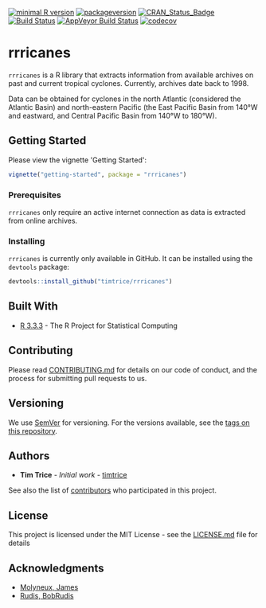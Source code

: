 
[![minimal R version](https://img.shields.io/badge/R%3E%3D-3.3.3-6666ff.svg)](https://cran.r-project.org/) [![packageversion](https://img.shields.io/badge/Package%20version-0.1.0.1-orange.svg?style=flat-square)](commits/master) [![CRAN\_Status\_Badge](http://www.r-pkg.org/badges/version/rrricanes)](https://cran.r-project.org/package=rrricanes) [![Build Status](https://travis-ci.org/timtrice/rrricanes.svg?branch=master)](https://travis-ci.org/timtrice/rrricanes) [![AppVeyor Build Status](https://ci.appveyor.com/api/projects/status/github/timtrice/rrricanes?branch=master&svg=true)](https://ci.appveyor.com/project/timtrice/rrricanes) [![codecov](https://codecov.io/gh/timtrice/rrricanes/branch/master/graph/badge.svg)](https://codecov.io/gh/timtrice/rrricanes)

rrricanes
=========

`rrricanes` is a R library that extracts information from available archives on past and current tropical cyclones. Currently, archives date back to 1998.

Data can be obtained for cyclones in the north Atlantic (considered the Atlantic Basin) and north-eastern Pacific (the East Pacific Basin from 140°W and eastward, and Central Pacific Basin from 140°W to 180°W).

Getting Started
---------------

Please view the vignette 'Getting Started':

``` r
vignette("getting-started", package = "rrricanes")
```

### Prerequisites

`rrricanes` only require an active internet connection as data is extracted from online archives.

### Installing

`rrricanes` is currently only available in GitHub. It can be installed using the `devtools` package:

``` r
devtools::install_github("timtrice/rrricanes")
```

Built With
----------

-   [R 3.3.3](https://www.r-project.org/) - The R Project for Statistical Computing

Contributing
------------

Please read [CONTRIBUTING.md](https://github.com/timtrice/rrricanes/blob/master/.github/CONTRIBUTING.md) for details on our code of conduct, and the process for submitting pull requests to us.

Versioning
----------

We use [SemVer](http://semver.org/) for versioning. For the versions available, see the [tags on this repository](https://github.com/timtrice/Hurricanes/tags).

Authors
-------

-   **Tim Trice** - *Initial work* - [timtrice](https://github.com/timtrice)

See also the list of [contributors](https://github.com/timtrice/rrricanes/contributors) who participated in this project.

License
-------

This project is licensed under the MIT License - see the [LICENSE.md](LICENSE.md) file for details

Acknowledgments
---------------

-   [Molyneux, James](https://github.com/jimmylovestea)
-   [Rudis, BobRudis](https://github.com/hrbrmstr)
